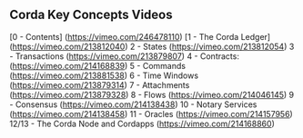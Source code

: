 ## Corda Key Concepts Videos ##

[0 - Contents] (https://vimeo.com/246478110)
[1 - The Corda Ledger] (https://vimeo.com/213812040)
2 - States (https://vimeo.com/213812054)
3 - Transactions (https://vimeo.com/213879807)
4 - Contracts: (https://vimeo.com/214168839)
5 - Commands (https://vimeo.com/213881538)
6 - Time Windows (https://vimeo.com/213879314)
7 - Attachments (https://vimeo.com/213879328)
8 - Flows (https://vimeo.com/214046145)
9 - Consensus (https://vimeo.com/214138438)
10 - Notary Services (https://vimeo.com/214138458)
11 - Oracles (https://vimeo.com/214157956)
12/13 - The Corda Node and Cordapps (https://vimeo.com/214168860)
